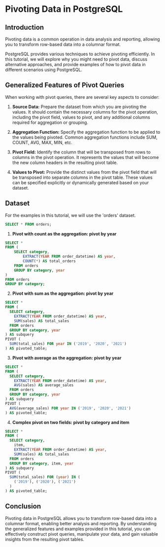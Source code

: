 # Pivoting Data in PostgreSQL

## Introduction
Pivoting data is a common operation in data analysis and reporting, allowing you to transform row-based data into a columnar format. 

PostgreSQL provides various techniques to achieve pivoting efficiently. In this tutorial, we will explore why you might need to pivot data, discuss alternative approaches, and provide examples of how to pivot data in different scenarios using PostgreSQL.

## Generalized Features of Pivot Queries
When working with pivot queries, there are several key aspects to consider:

1. **Source Data:** Prepare the dataset from which you are pivoting the values. It should contain the necessary columns for the pivot operation, including the pivot field, values to pivot, and any additional columns required for aggregation or grouping.

2. **Aggregation Function:** Specify the aggregation function to be applied to the values being pivoted. Common aggregation functions include SUM, COUNT, AVG, MAX, MIN, etc.

3. **Pivot Field:** Identify the column that will be transposed from rows to columns in the pivot operation. It represents the values that will become the new column headers in the resulting pivot table.

4. **Values to Pivot:** Provide the distinct values from the pivot field that will be transposed into separate columns in the pivot table. These values can be specified explicitly or dynamically generated based on your dataset.

## Dataset
For the examples in this tutorial, we will use the 'orders' dataset.

```sql orders
SELECT * FROM orders;
```

<DataTable data={orders} />

1. **Pivot with count as the aggregation: pivot by year**

```sql
SELECT * 
FROM (
    SELECT category,
        EXTRACT(YEAR FROM order_datetime) AS year,
        COUNT(*) AS total_orders
    FROM orders
    GROUP BY category, year
)
FROM orders
GROUP BY category;
```

2. **Pivot with sum as the aggregation: pivot by year**

```sql
SELECT *
FROM (
  SELECT category,
    EXTRACT(YEAR FROM order_datetime) AS year,
    SUM(sales) AS total_sales
  FROM orders
  GROUP BY category, year
) AS subquery
PIVOT (
  SUM(total_sales) FOR year IN ('2019', '2020', '2021')
) AS pivoted_table;
```

3. **Pivot with average as the aggregation: pivot by year**

```sql
SELECT *
FROM (
  SELECT category,
    EXTRACT(YEAR FROM order_datetime) AS year,
    AVG(sales) AS average_sales
  FROM orders
  GROUP BY category, year
) AS subquery
PIVOT (
  AVG(average_sales) FOR year IN ('2019', '2020', '2021')
) AS pivoted_table;
```

4. **Complex pivot on two fields: pivot by category and item**

```sql
SELECT *
FROM (
  SELECT category,
    item,
    EXTRACT(YEAR FROM order_datetime) AS year,
    SUM(sales) AS total_sales
  FROM orders
  GROUP BY category, item, year
) AS subquery
PIVOT (
  SUM(total_sales) FOR (year) IN (
    ('2019'), ('2020'), ('2021')
  )
) AS pivoted_table;
```

## Conclusion
Pivoting data in PostgreSQL allows you to transform row-based data into a columnar format, enabling better analysis and reporting. By understanding the generalized features and examples provided in this tutorial, you can effectively construct pivot queries, manipulate your data, and gain valuable insights from the resulting pivot tables.